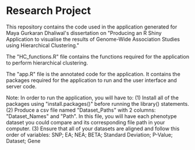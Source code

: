 # Research Project 
This repository contains the code used in the application generated for Maya Gurkaran Dhaliwal's dissertation on "Producing an R Shiny Application to visualise the results of Genome-Wide Association Studies using Hierarchical Clustering."  

The "HC_functions.R" file contains the functions required for the application to perform hierarchical clustering. 

The "app.R" file is the annotated code for the application. It contains the packages required for the application to run and the user interface and server code. 

Note: In order to run the application, you will have to:
      (1) Install all of the packages using "install.packages()" before running the library() statements.
      (2) Produce a csv file named "Dataset_Paths" with 2 columns: "Dataset_Names" and "Path". In this file, you will have each phenotype dataset you could compare and 
      its corresponding file path in your computer. 
      (3) Ensure that all of your datasets are aligned and follow this order of variables: SNP; EA; NEA; BETA; Standard Deviation; P-Value; Dataset; Gene
   
      
